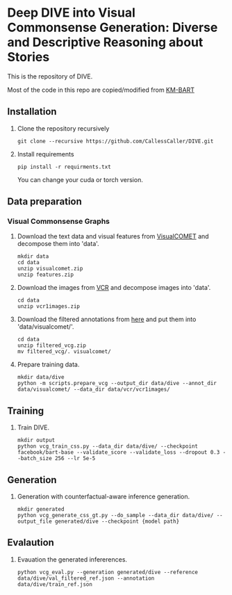 # Deep DIVE into Visual Commonsense Generation: Diverse and Descriptive Reasoning about Stories
This is the repository of DIVE.

Most of the code in this repo are copied/modified from [KM-BART](https://github.com/FomalhautB/KM-BART)


## Installation
1. Clone the repository recursively
    ```
    git clone --recursive https://github.com/CallessCaller/DIVE.git
    ```
2. Install requirements
    ```
    pip install -r requirments.txt
    ```
    You can change your cuda or torch version.

## Data preparation

### Visual Commonsense Graphs
1. Download the text data and visual features from [VisualCOMET](https://visualcomet.xyz) and decompose them into 'data'.
    ```
    mkdir data
    cd data
    unzip visualcomet.zip
    unzip features.zip
    ```
2. Download the images from [VCR](https://visualcommonsense.com) and decompose images into 'data'.
    ```
    cd data
    unzip vcr1images.zip
    ```

3. Download the filtered annotations from [here](https://drive.google.com/file/d/1BiqbBRI3X2usf7bBWC-n1HMMqX-BvJCy/view?usp=sharing) and put them into 'data/visualcomet/'.
    ```
    cd data
    unzip filtered_vcg.zip
    mv filtered_vcg/. visualcomet/
    ```

4. Prepare training data.
    ```
    mkdir data/dive
    python -m scripts.prepare_vcg --output_dir data/dive --annot_dir data/visualcomet/ --data_dir data/vcr/vcr1images/
    ```

## Training
1. Train DIVE.
    ```
    mkdir output
    python vcg_train_css.py --data_dir data/dive/ --checkpoint facebook/bart-base --validate_score --validate_loss --dropout 0.3 --batch_size 256 --lr 5e-5
    ```

## Generation
1. Generation with counterfactual-aware inference generation.
    ```
    mkdir generated
    python vcg_generate_css_gt.py --do_sample --data_dir data/dive/ --output_file generated/dive --checkpoint {model path}
    ```

## Evalaution
1. Evauation the generated infererences.
    ```
    python vcg_eval.py --generation generated/dive --reference data/dive/val_filtered_ref.json --annotation data/dive/train_ref.json
    ```